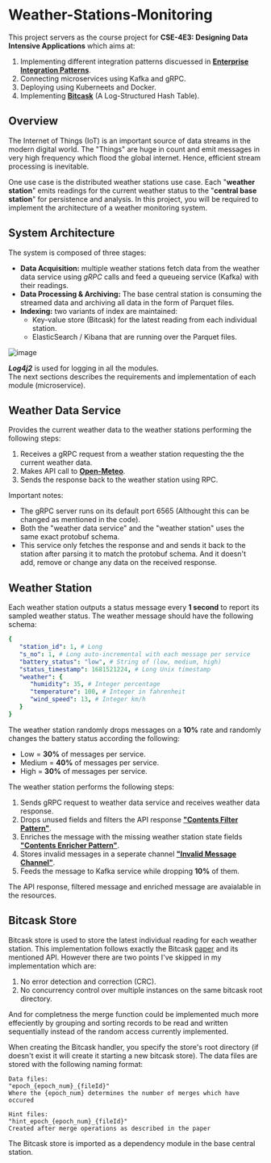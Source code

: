 # Weather-Stations-Monitoring

This project servers as the course project for **CSE-4E3: Designing Data Intensive Applications** which aims at:
1) Implementing different integration patterns discuessed in [**Enterprise Integration Patterns**](https://www.enterpriseintegrationpatterns.com/).
2) Connecting microservices using Kafka and gRPC.
3) Deploying using Kuberneets and Docker.
4) Implementing [**Bitcask**](https://riak.com/assets/bitcask-intro.pdf) (A Log-Structured Hash Table).

## Overview

The Internet of Things (IoT) is an important source of data streams in the modern digital world.
The "Things" are huge in count and emit messages in very high frequency which flood the
global internet. Hence, efficient stream processing is inevitable.

One use case is the distributed weather stations use case. Each "**weather station**" emits
readings for the current weather status to the "**central base station**" for persistence and
analysis. In this project, you will be required to implement the architecture of a weather
monitoring system.

## System Architecture

The system is composed of three stages:
* **Data Acquisition:** multiple weather stations fetch data from the weather data service using _gRPC_ calls and feed a queueing service (Kafka) with their readings.
* **Data Processing & Archiving:** The base central station is consuming the streamed
data and archiving all data in the form of Parquet files.
* **Indexing:** two variants of index are maintained:
    * Key-value store (Bitcask) for the latest reading from each individual station.
    * ElasticSearch / Kibana that are running over the Parquet files.
 
![image](https://github.com/AmrMomtaz/Weather-Stations-Monitoring/assets/61145262/e0b80ce6-ad12-460c-b7fc-cb4d78810fef)

**_Log4j2_** is used for logging in all the modules.<br>
The next sections describes the requirements and implementation of each module (microservice).

## Weather Data Service

Provides the current weather data to the weather stations performing the following steps: 
1) Receives a gRPC request from a weather station requesting the the current weather data.
2) Makes API call to [**Open-Meteo**](https://open-meteo.com/).
3) Sends the response back to the weather station using RPC.

Important notes:
* The gRPC server runs on its default port 6565 (Althought this can be changed as mentioned in the code).
* Both the "weather data service" and the "weather station" uses the same exact protobuf schema.
* This service only fetches the response and and sends it back to the station after parsing it to match the protobuf schema. And it doesn't add, remove or change any data on the received response.

## Weather Station

Each weather station outputs a status message every **1 second** to report its sampled
weather status. The weather message should have the following schema:

```yaml
{
   "station_id": 1, # Long
   "s_no": 1, # Long auto-incremental with each message per service
   "battery_status": "low", # String of (low, medium, high)
   "status_timestamp": 1681521224, # Long Unix timestamp
   "weather": {
      "humidity": 35, # Integer percentage
      "temperature": 100, # Integer in fahrenheit
      "wind_speed": 13, # Integer km/h
   }
}
```

The weather station randomly drops messages on a **10%** rate and randomly changes the battery status according the following:
* Low = **30%** of messages per service.
* Medium = **40%** of messages per service.
* High = **30%** of messages per service.

The weather station performs the following steps:
1) Sends gRPC request to weather data service and receives weather data response.
2) Drops unused fields and filters the API response [**"Contents Filter Pattern"**](https://www.enterpriseintegrationpatterns.com/patterns/messaging/ContentFilter.html).
3) Enriches the message with the missing weather station state fields [**"Contents Enricher Pattern"**](https://www.enterpriseintegrationpatterns.com/patterns/messaging/DataEnricher.html).
4) Stores invalid messages in a seperate channel [**"Invalid Message Channel"**](https://www.enterpriseintegrationpatterns.com/patterns/messaging/InvalidMessageChannel.html).
5) Feeds the message to Kafka service while dropping **10%** of them.

The API response, filtered message and enriched message are avaialable in the resources.

## Bitcask Store

Bitcask store is used to store the latest individual reading for each weather station. This implementation follows exactly the Bitcask [paper](https://riak.com/assets/bitcask-intro.pdf) and its mentioned API.
However there are two points I've skipped in my implementation which are:
1) No error detection and correction (CRC).
2) No concurrency control over multiple instances on the same bitcask root directory.

And for completness the merge function could be implemented much more effeciently by grouping and sorting records to be read and written sequentially instead of the random access currently implemented.

When creating the Bitcask handler, you specify the store's root directory (if doesn't exist it will create it starting a new bitcask store). The data files are stored with the following naming format:
```
Data files:
"epoch_{epoch_num}_{fileId}"
Where the {epoch_num} determines the number of merges which have occured

Hint files:
"hint_epoch_{epoch_num}_{fileId}"
Created after merge operations as described in the paper
```
The Bitcask store is imported as a dependency module in the base central station.
